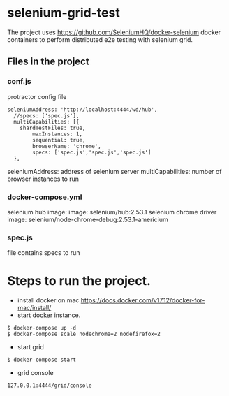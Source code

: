 # selenium-grid-test
The project uses https://github.com/SeleniumHQ/docker-selenium docker containers to perform distributed e2e testing with selenium grid.

## Files in the project
### conf.js
protractor config file
```
seleniumAddress: 'http://localhost:4444/wd/hub',
  //specs: ['spec.js'],
  multiCapabilities: [{
    shardTestFiles: true,
        maxInstances: 1,
        sequential: true,
        browserName: 'chrome',
        specs: ['spec.js','spec.js','spec.js']
  },
```
seleniumAddress: address of selenium server
multiCapabilities: number of browser instances to run

### docker-compose.yml
selenium hub image: image: selenium/hub:2.53.1
selenium chrome driver image: selenium/node-chrome-debug:2.53.1-americium
### spec.js
file contains specs to run

# Steps to run the project.
- install docker on mac https://docs.docker.com/v17.12/docker-for-mac/install/
- start docker instance.
```
$ docker-compose up -d
$ docker-compose scale nodechrome=2 nodefirefox=2
```
- start grid
```
$ docker-compose start
```
- grid console
```
127.0.0.1:4444/grid/console
```
